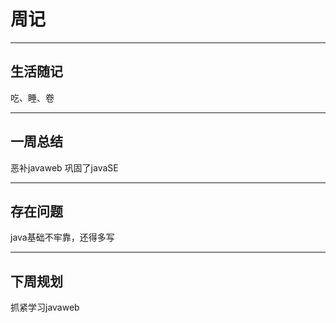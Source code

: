 # 周记
---  
## 生活随记
吃、睡、卷

---

## 一周总结
恶补javaweb
巩固了javaSE

---

## 存在问题
java基础不牢靠，还得多写

---

## 下周规划

抓紧学习javaweb
